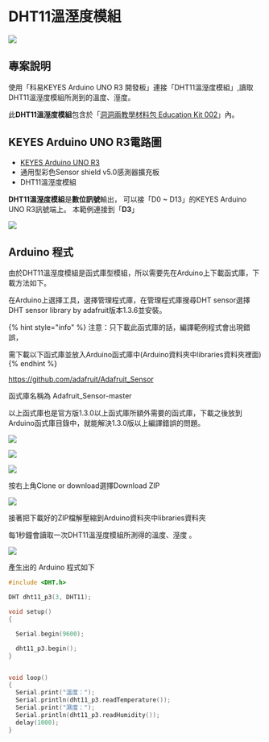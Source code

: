 # DHT11溫溼度模組

![](<../../.gitbook/assets/01 (6).png>)

## 專案說明

使用「科易KEYES Arduino UNO R3 開發板」連接「DHT11溫溼度模組」,讀取DHT11溫溼度模組所測到的溫度、溼度。

此**DHT11溫溼度模組**包含於「[洞洞兩教學材料包 Education Kit 002](https://www.robotkingdom.com.tw/product/rk-education-kit-002/)」內。

## KEYES Arduino UNO R3電路圖

* [KEYES Arduino UNO R3   ](https://www.robotkingdom.com.tw/product/keyes-uno-r3/)
* 通用型彩色Sensor shield v5.0感測器擴充板
* DHT11溫溼度模組

**DHT11溫溼度模組**是**數位訊號**輸出， 可以接「D0 \~ D13」的KEYES Arduino UNO R3訊號端上。 本範例連接到「**D3**」

![](<../../.gitbook/assets/02 (4).png>)

## Arduino 程式

由於DHT11溫溼度模組是函式庫型模組，所以需要先在Arduino上下載函式庫，下載方法如下。

在Arduino上選擇工具，選擇管理程式庫，在管理程式庫搜尋DHT sensor選擇DHT sensor library by adafruit版本1.3.6並安裝。

{% hint style="info" %}
注意：只下載此函式庫的話，編譯範例程式會出現錯誤，

需下載以下函式庫並放入Arduino函式庫中(Arduino資料夾中libraries資料夾裡面)
{% endhint %}

[https://github.com/adafruit/Adafruit_Sensor](https://github.com/adafruit/Adafruit_Sensor)

函式庫名稱為 Adafruit_Sensor-master

以上函式庫也是官方版1.3.0以上函式庫所額外需要的函式庫，下載之後放到Arduino函式庫目錄中，就能解決1.3.0版以上編譯錯誤的問題。

![](<../../.gitbook/assets/03 (6) (4) (1).png>)

![](<../../.gitbook/assets/04 (1).png>)

![](../../.gitbook/assets/05.png)

按右上角Clone or download選擇Download ZIP

![](../../.gitbook/assets/06.png)

接著把下載好的ZIP檔解壓縮到Arduino資料夾中libraries資料夾

每1秒鐘會讀取一次DHT11溫溼度模組所測得的溫度、溼度 。

![](../../.gitbook/assets/07.png)

產生出的 Arduino 程式如下

```c
#include <DHT.h>

DHT dht11_p3(3, DHT11);

void setup()
{

  Serial.begin(9600);

  dht11_p3.begin();
}


void loop()
{
  Serial.print("溫度：");
  Serial.println(dht11_p3.readTemperature());
  Serial.print("濕度：");
  Serial.println(dht11_p3.readHumidity());
  delay(1000);
}

```

